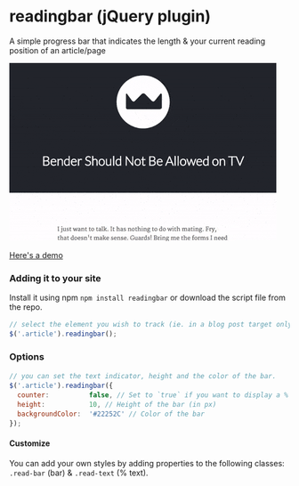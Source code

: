 # readingbar (jQuery plugin)
A simple progress bar that indicates the length &amp; your current reading position of an article/page

![alt text](https://raw.githubusercontent.com/Wixel/readingbar/master/readingbar.gif)

[Here's a demo](http://codepen.io/WixelHQ/pen/bNBzZx)

### Adding it to your site

Install it using npm `npm install readingbar` or download the script file from the repo.

``` js
// select the element you wish to track (ie. in a blog post target only the container of the actual post content)
$('.article').readingbar();
```

### Options
``` js
// you can set the text indicator, height and the color of the bar.
$('.article').readingbar({
  counter:          false, // Set to `true` if you want to display a % value for progress
  height:           10, // Height of the bar (in px)
  backgroundColor:  '#22252C' // Color of the bar
});
```

#### Customize 

You can add your own styles by adding properties to the following classes: `.read-bar` (bar) & `.read-text` (% text).
